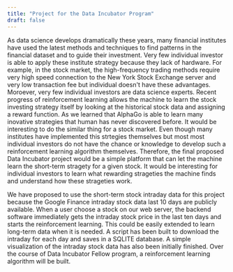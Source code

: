 ```yaml
---
title: "Project for the Data Incubator Program"
draft: false
---
```

       
As data science develops dramatically these years, many financial institutes have used the latest methods and techniques to find patterns in the financial dataset and to guide their investment. Very few individual investor is able to apply these institute strategy because they lack of hardware. For example, in the stock market, the high-frequency trading methods require very high speed connection to the New York Stock Exchange server and very low transaction fee but individual doesn't have these advantages. Moroever, very few individual investors are data science experts. Recent progress of reinforcement learning allows the machine to learn the stock investing strategy itself by looking at the historical stock data and assigning a reward function. As we learned that AlphaGo is able to learn many inovative strategies that human has never discovered before. It would be interesting to do the similar thing for a stock market. Even though many institutes have implemented this strtegies themselves but most most individual investors do not have the chance or knowledge to develop such a reinforcement learning algorithm themselves. Therefore, the final proposed Data Incubator project would be a simple platform that can let the machine learn the short-term stragety for a given stock. It would be interesting for individual investors to learn what rewarding strageties the machine finds and understand how these strageties work.

We have proposed to use the short-term stock intraday data for this project because the Google Finance intraday stock data last 10 days are publicly available. When a user choose a stock on our web server, the backend software immediately gets the intraday stock price in the last ten days and starts the reinforcement learning. This could be easily extended to learn long-term data when it is needed. A script has been built to download the intraday for each day and saves in a SQLITE database. A simple visualization of the intraday stock data has also been initially finished. Over the course of Data Incubator Fellow program, a reinforcement learning algorithm will be built.